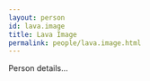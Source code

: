 ```yaml
---
layout: person
id: lava.image
title: Lava Image
permalink: people/lava.image.html
---
```


Person details...